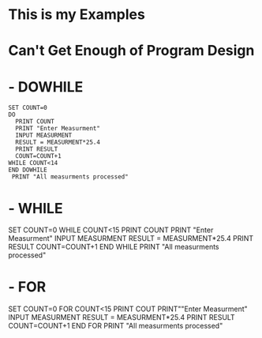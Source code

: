 # This is my Examples
# Can't Get Enough of Program Design



# - DOWHILE
    SET COUNT=0
    DO
      PRINT COUNT
      PRINT "Enter Measurment"
      INPUT MEASURMENT
      RESULT = MEASURMENT*25.4
      PRINT RESULT
      COUNT=COUNT+1
    WHILE COUNT<14
    END DOWHILE
     PRINT "All measurments processed"

# - WHILE
   SET COUNT=0
   WHILE COUNT<15
     PRINT COUNT
     PRINT "Enter Measurment"
     INPUT MEASURMENT
     RESULT = MEASURMENT*25.4
     PRINT RESULT
     COUNT=COUNT+1
  END WHILE
      PRINT "All measurments processed"
# - FOR
   SET COUNT=0
   FOR COUNT<15
     PRINT COUT
     PRINT""Enter Measurment"
     INPUT MEASURMENT
     RESULT = MEASURMENT*25.4
     PRINT RESULT
     COUNT=COUNT+1
   END FOR
     PRINT "All measurments processed"
     
  

    
 







